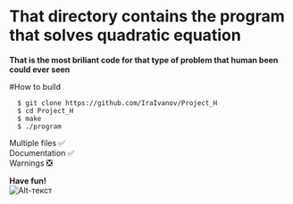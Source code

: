 # That directory contains the program that solves quadratic equation

**That is the most briliant code for that type of problem that human been could ever seen**

#How to build

```terminal
  $ git clone https://github.com/IraIvanov/Project_H    
  $ cd Project_H    
  $ make    
  $ ./program     
  ```

Multiple files :white_check_mark:    
Documentation :white_check_mark:      
Warnings :negative_squared_cross_mark:      

**Have fun!**     
![Alt-текст](https://imagesvc.meredithcorp.io/v3/mm/image?url=https%3A%2F%2Fstatic.onecms.io%2Fwp-content%2Fuploads%2Fsites%2F6%2F2013%2F06%2Fmy-little-pony-equestria-girls-1.jpg&q=60)
